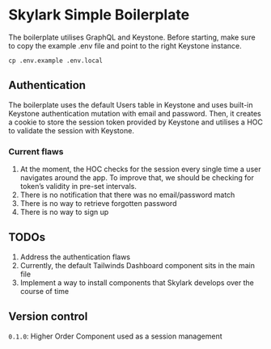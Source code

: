 # Skylark Simple Boilerplate
The boilerplate utilises GraphQL and Keystone. Before starting, make sure to copy the example .env file and point to the right Keystone instance. 

`cp .env.example .env.local `

## Authentication
The boilerplate uses the default Users table in Keystone and uses built-in Keystone authentication mutation with email and password. Then, it creates a cookie to store the session token provided by Keystone and utilises a HOC to validate the session with Keystone. 

### Current flaws
1. At the moment, the HOC checks for the session every single time a user navigates around the app. To improve that, we should be checking for token’s validity in pre-set intervals. 
2. There is no notification that there was no email/password match
3. There is no way to retrieve forgotten password
4. There is no way to sign up

## TODOs
1. Address the authentication flaws
2. Currently, the default Tailwinds Dashboard component sits in the main file
3. Implement a way to install components that Skylark develops over the course of time

## Version control
`0.1.0`: Higher Order Component used as a session management
